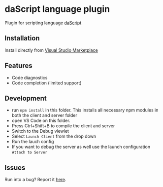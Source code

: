 # daScript language plugin

Plugin for scripting language [daScript](https://dascript.org/)

## Installation

Install directly from [Visual Studio Marketplace](https://marketplace.visualstudio.com/items?itemName=profelis.dascript-plugin)

## Features

- Code diagnostics
- Code completion (limited support)

## Development

- run `npm install` in this folder. This installs all necessary npm modules in both the client and server folder
- open VS Code on this folder.
- Press Ctrl+Shift+B to compile the client and server
- Switch to the Debug viewlet
- Select `Launch Client` from the drop down
- Run the lauch config
- If you want to debug the server as well use the launch configuration `Attach to Server`

## Issues
Run into a bug? Report it [here](https://github.com/profelis/daScript-plugin/issues).

